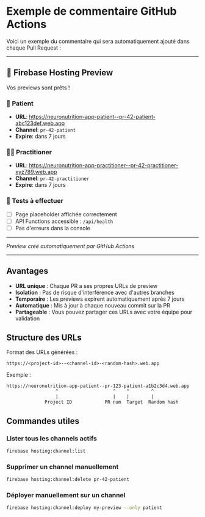 # Exemple de commentaire GitHub Actions

Voici un exemple du commentaire qui sera automatiquement ajouté dans chaque Pull Request :

---

## 🚀 Firebase Hosting Preview

Vos previews sont prêts !

### 👤 Patient

- **URL**: https://neuronutrition-app-patient--pr-42-patient-abc123def.web.app
- **Channel**: `pr-42-patient`
- **Expire**: dans 7 jours

### 👨‍⚕️ Practitioner

- **URL**: https://neuronutrition-app-practitioner--pr-42-practitioner-xyz789.web.app
- **Channel**: `pr-42-practitioner`
- **Expire**: dans 7 jours

### 🧪 Tests à effectuer

- [ ] Page placeholder affichée correctement
- [ ] API Functions accessible : `/api/health`
- [ ] Pas d'erreurs dans la console

---

*Preview créé automatiquement par GitHub Actions*

---

## Avantages

- **URL unique** : Chaque PR a ses propres URLs de preview
- **Isolation** : Pas de risque d'interférence avec d'autres branches
- **Temporaire** : Les previews expirent automatiquement après 7 jours
- **Automatique** : Mis à jour à chaque nouveau commit sur la PR
- **Partageable** : Vous pouvez partager ces URLs avec votre équipe pour validation

## Structure des URLs

Format des URLs générées :

```text
https://<project-id>--<channel-id>-<random-hash>.web.app
```

Exemple :

```text
https://neuronutrition-app-patient--pr-123-patient-a1b2c3d4.web.app
                  ^                    ^    ^        ^
                  |                    |    |        |
              Project ID            PR num  Target  Random hash
```

## Commandes utiles

### Lister tous les channels actifs

```bash
firebase hosting:channel:list
```

### Supprimer un channel manuellement

```bash
firebase hosting:channel:delete pr-42-patient
```

### Déployer manuellement sur un channel

```bash
firebase hosting:channel:deploy my-preview --only patient
```
